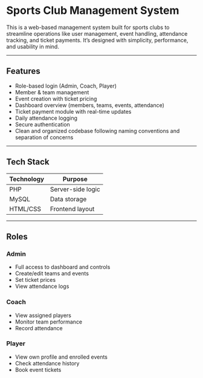 # Sports Club Management System

This is a web-based management system built for sports clubs to streamline operations like user management, event handling, attendance tracking, and ticket payments. It’s designed with simplicity, performance, and usability in mind.

---

## Features

- Role-based login (Admin, Coach, Player)
- Member & team management
- Event creation with ticket pricing
- Dashboard overview (members, teams, events, attendance)
- Ticket payment module with real-time updates
- Daily attendance logging
- Secure authentication
- Clean and organized codebase following naming conventions and separation of concerns

---

## Tech Stack

| Technology     | Purpose                          |
|----------------|----------------------------------|
| PHP  | Server-side logic               |
| MySQL          | Data storage                     |
| HTML/CSS       | Frontend layout                  |

---

## Roles

### Admin
- Full access to dashboard and controls
- Create/edit teams and events
- Set ticket prices
- View attendance logs

### Coach
- View assigned players
- Monitor team performance
- Record attendance

### Player
- View own profile and enrolled events
- Check attendance history
- Book event tickets


